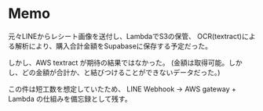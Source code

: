 # Memo

元々LINEからレシート画像を送付し、LambdaでS3の保管、
OCR(textract)による解析により、購入合計金額をSupabaseに保存する予定だった。

しかし、AWS textract が期待の結果ではなかった。
(金額は取得可能。しかし、どの金額が合計か、と結びつけることができないデータだった。)

この件は短工数を想定していたため、
LINE Webhook → AWS gateway + Lambda の仕組みを備忘録として残す。